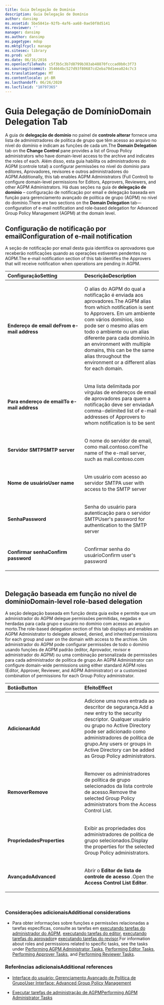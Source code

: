 ```yaml
---
title: Guia Delegação de Domínio
description: Guia Delegação de Domínio
author: dansimp
ms.assetid: 5be5841e-92fb-4af6-aa68-0ae50f8d5141
ms.reviewer: ''
manager: dansimp
ms.author: dansimp
ms.pagetype: mdop
ms.mktglfcycl: manage
ms.sitesec: library
ms.prod: w10
ms.date: 06/16/2016
ms.openlocfilehash: c5f3b5c3b7d8799b383ab48870fcccad0b0c3f73
ms.sourcegitcommit: 354664bc527d93f80687cd2eba70d1eea024c7c3
ms.translationtype: MT
ms.contentlocale: pt-BR
ms.lasthandoff: 06/26/2020
ms.locfileid: "10797365"
---
```

# <span data-ttu-id="3156c-103">Guia Delegação de Domínio</span><span class="sxs-lookup"><span data-stu-id="3156c-103">Domain Delegation Tab</span></span>


<span data-ttu-id="3156c-104">A guia de **delegação de domínio** no painel de **controle alterar** fornece uma lista de administradores de política de grupo que têm acesso ao arquivo no nível do domínio e indicam as funções de cada um.</span><span class="sxs-lookup"><span data-stu-id="3156c-104">The **Domain Delegation** tab on the **Change Control** pane provides a list of Group Policy administrators who have domain-level access to the archive and indicates the roles of each.</span></span> <span data-ttu-id="3156c-105">Além disso, esta guia habilita os administradores do AGPM (controle total) a configurar permissões no nível do domínio para editores, Aprovadores, revisores e outros administradores do AGPM.</span><span class="sxs-lookup"><span data-stu-id="3156c-105">Additionally, this tab enables AGPM Administrators (Full Control) to configure domain-level permissions for Editors, Approvers, Reviewers, and other AGPM Administrators.</span></span> <span data-ttu-id="3156c-106">Há duas seções na guia de **delegação de domínio** – configuração de notificação por email e delegação baseada em função para gerenciamento avançado de política de grupo (AGPM) no nível do domínio.</span><span class="sxs-lookup"><span data-stu-id="3156c-106">There are two sections on the **Domain Delegation** tab—configuration of e-mail notification and role-based delegation for Advanced Group Policy Management (AGPM) at the domain level.</span></span>

## <span data-ttu-id="3156c-107">Configuração de notificação por email</span><span class="sxs-lookup"><span data-stu-id="3156c-107">Configuration of e-mail notification</span></span>


<span data-ttu-id="3156c-108">A seção de notificação por email desta guia identifica os aprovadores que receberão notificações quando as operações estiverem pendentes no AGPM.</span><span class="sxs-lookup"><span data-stu-id="3156c-108">The e-mail notification section of this tab identifies the Approvers that will receive notification when operations are pending in AGPM.</span></span>

<table>
<colgroup>
<col width="50%" />
<col width="50%" />
</colgroup>
<thead>
<tr class="header">
<th align="left"><span data-ttu-id="3156c-109">Configuração</span><span class="sxs-lookup"><span data-stu-id="3156c-109">Setting</span></span></th>
<th align="left"><span data-ttu-id="3156c-110">Descrição</span><span class="sxs-lookup"><span data-stu-id="3156c-110">Description</span></span></th>
</tr>
</thead>
<tbody>
<tr class="odd">
<td align="left"><p><strong><span data-ttu-id="3156c-111">Endereço de email de</span><span class="sxs-lookup"><span data-stu-id="3156c-111">From e-mail address</span></span></strong></p></td>
<td align="left"><p><span data-ttu-id="3156c-112">O alias do AGPM do qual a notificação é enviada aos aprovadores.</span><span class="sxs-lookup"><span data-stu-id="3156c-112">The AGPM alias from which notification is sent to Approvers.</span></span> <span data-ttu-id="3156c-113">Em um ambiente com vários domínios, isso pode ser o mesmo alias em todo o ambiente ou um alias diferente para cada domínio.</span><span class="sxs-lookup"><span data-stu-id="3156c-113">In an environment with multiple domains, this can be the same alias throughout the environment or a different alias for each domain.</span></span></p></td>
</tr>
<tr class="even">
<td align="left"><p><strong><span data-ttu-id="3156c-114">Para endereço de email</span><span class="sxs-lookup"><span data-stu-id="3156c-114">To e-mail address</span></span></strong></p></td>
<td align="left"><p><span data-ttu-id="3156c-115">Uma lista delimitada por vírgulas de endereços de email de aprovadores para quem a notificação deve ser enviada</span><span class="sxs-lookup"><span data-stu-id="3156c-115">A comma-delimited list of e-mail addresses of Approvers to whom notification is to be sent</span></span></p></td>
</tr>
<tr class="odd">
<td align="left"><p><strong><span data-ttu-id="3156c-116">Servidor SMTP</span><span class="sxs-lookup"><span data-stu-id="3156c-116">SMTP server</span></span></strong></p></td>
<td align="left"><p><span data-ttu-id="3156c-117">O nome do servidor de email, como mail.contoso.com</span><span class="sxs-lookup"><span data-stu-id="3156c-117">The name of the e-mail server, such as mail.contoso.com</span></span></p></td>
</tr>
<tr class="even">
<td align="left"><p><strong><span data-ttu-id="3156c-118">Nome de usuário</span><span class="sxs-lookup"><span data-stu-id="3156c-118">User name</span></span></strong></p></td>
<td align="left"><p><span data-ttu-id="3156c-119">Um usuário com acesso ao servidor SMTP</span><span class="sxs-lookup"><span data-stu-id="3156c-119">A user with access to the SMTP server</span></span></p></td>
</tr>
<tr class="odd">
<td align="left"><p><strong><span data-ttu-id="3156c-120">Senha</span><span class="sxs-lookup"><span data-stu-id="3156c-120">Password</span></span></strong></p></td>
<td align="left"><p><span data-ttu-id="3156c-121">Senha do usuário para autenticação para o servidor SMTP</span><span class="sxs-lookup"><span data-stu-id="3156c-121">User's password for authentication to the SMTP server</span></span></p></td>
</tr>
<tr class="even">
<td align="left"><p><strong><span data-ttu-id="3156c-122">Confirmar senha</span><span class="sxs-lookup"><span data-stu-id="3156c-122">Confirm password</span></span></strong></p></td>
<td align="left"><p><span data-ttu-id="3156c-123">Confirmar senha do usuário</span><span class="sxs-lookup"><span data-stu-id="3156c-123">Confirm user's password</span></span></p></td>
</tr>
</tbody>
</table>

 

## <span data-ttu-id="3156c-124">Delegação baseada em função no nível de domínio</span><span class="sxs-lookup"><span data-stu-id="3156c-124">Domain-level role-based delegation</span></span>


<span data-ttu-id="3156c-125">A seção delegação baseada em função desta guia exibe e permite que um administrador do AGPM delegue permissões permitidas, negadas e herdadas para cada grupo e usuário no domínio com acesso ao arquivo morto.</span><span class="sxs-lookup"><span data-stu-id="3156c-125">The role-based delegation section of this tab displays and enables an AGPM Administrator to delegate allowed, denied, and inherited permissions for each group and user on the domain with access to the archive.</span></span> <span data-ttu-id="3156c-126">Um administrador do AGPM pode configurar permissões de todo o domínio usando funções de AGPM padrão (editor, Aprovador, revisor e administrador do AGPM) ou uma combinação personalizada de permissões para cada administrador de política de grupo.</span><span class="sxs-lookup"><span data-stu-id="3156c-126">An AGPM Administrator can configure domain-wide permissions using either standard AGPM roles (Editor, Approver, Reviewer, and AGPM Administrator) or a customized combination of permissions for each Group Policy administrator.</span></span>

<table>
<colgroup>
<col width="50%" />
<col width="50%" />
</colgroup>
<thead>
<tr class="header">
<th align="left"><span data-ttu-id="3156c-127">Botão</span><span class="sxs-lookup"><span data-stu-id="3156c-127">Button</span></span></th>
<th align="left"><span data-ttu-id="3156c-128">Efeito</span><span class="sxs-lookup"><span data-stu-id="3156c-128">Effect</span></span></th>
</tr>
</thead>
<tbody>
<tr class="odd">
<td align="left"><p><strong><span data-ttu-id="3156c-129">Adicionar</span><span class="sxs-lookup"><span data-stu-id="3156c-129">Add</span></span></strong></p></td>
<td align="left"><p><span data-ttu-id="3156c-130">Adicione uma nova entrada ao descritor de segurança.</span><span class="sxs-lookup"><span data-stu-id="3156c-130">Add a new entry to the security descriptor.</span></span> <span data-ttu-id="3156c-131">Qualquer usuário ou grupo no Active Directory pode ser adicionado como administradores de política de grupo.</span><span class="sxs-lookup"><span data-stu-id="3156c-131">Any users or groups in Active Directory can be added as Group Policy administrators.</span></span></p></td>
</tr>
<tr class="even">
<td align="left"><p><strong><span data-ttu-id="3156c-132">Remover</span><span class="sxs-lookup"><span data-stu-id="3156c-132">Remove</span></span></strong></p></td>
<td align="left"><p><span data-ttu-id="3156c-133">Remover os administradores de política de grupo selecionados da lista controle de acesso.</span><span class="sxs-lookup"><span data-stu-id="3156c-133">Remove the selected Group Policy administrators from the Access Control List.</span></span></p></td>
</tr>
<tr class="odd">
<td align="left"><p><strong><span data-ttu-id="3156c-134">Propriedades</span><span class="sxs-lookup"><span data-stu-id="3156c-134">Properties</span></span></strong></p></td>
<td align="left"><p><span data-ttu-id="3156c-135">Exibir as propriedades dos administradores de política de grupo selecionados.</span><span class="sxs-lookup"><span data-stu-id="3156c-135">Display the properties for the selected Group Policy administrators.</span></span></p></td>
</tr>
<tr class="even">
<td align="left"><p><strong><span data-ttu-id="3156c-136">Avançado</span><span class="sxs-lookup"><span data-stu-id="3156c-136">Advanced</span></span></strong></p></td>
<td align="left"><p><span data-ttu-id="3156c-137">Abrir o <strong> Editor de lista de controle de acesso </strong> .</span><span class="sxs-lookup"><span data-stu-id="3156c-137">Open the <strong>Access Control List Editor</strong>.</span></span></p></td>
</tr>
</tbody>
</table>

 

### <span data-ttu-id="3156c-138">Considerações adicionais</span><span class="sxs-lookup"><span data-stu-id="3156c-138">Additional considerations</span></span>

-   <span data-ttu-id="3156c-139">Para obter informações sobre funções e permissões relacionadas a tarefas específicas, consulte as tarefas em [executando tarefas do administrador do AGPM](performing-agpm-administrator-tasks-agpm40.md), [executando tarefas do editor](performing-editor-tasks-agpm40.md), [executando tarefas do aprovador](performing-approver-tasks-agpm40.md)e [executando tarefas do revisor](performing-reviewer-tasks-agpm40.md).</span><span class="sxs-lookup"><span data-stu-id="3156c-139">For information about roles and permissions related to specific tasks, see the tasks under [Performing AGPM Administrator Tasks](performing-agpm-administrator-tasks-agpm40.md), [Performing Editor Tasks](performing-editor-tasks-agpm40.md), [Performing Approver Tasks](performing-approver-tasks-agpm40.md), and [Performing Reviewer Tasks](performing-reviewer-tasks-agpm40.md).</span></span>

### <span data-ttu-id="3156c-140">Referências adicionais</span><span class="sxs-lookup"><span data-stu-id="3156c-140">Additional references</span></span>

-   [<span data-ttu-id="3156c-141">Interface do usuário: Gerenciamento Avançado de Política de Grupo</span><span class="sxs-lookup"><span data-stu-id="3156c-141">User Interface: Advanced Group Policy Management</span></span>](user-interface-advanced-group-policy-management-agpm40.md)

-   [<span data-ttu-id="3156c-142">Executar tarefas de administração de AGPM</span><span class="sxs-lookup"><span data-stu-id="3156c-142">Performing AGPM Administrator Tasks</span></span>](performing-agpm-administrator-tasks-agpm40.md)

 

 





